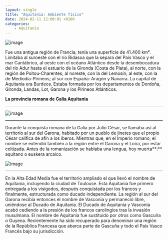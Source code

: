 ```yaml
---
layout: single
title: "Aquitania: Ambiente físico"
date: 2024-02-11 12:00:01 +0100
categories: 
    - Aquitania
---
```

![image](https://github.com/user-attachments/assets/1164088a-477e-4cd6-8cdb-9af0d69fabba)

Fue una antigua región de Francia, tenía
una superficie de 41.400 km². Limitaba al suroeste con el río Bidasoa
que la separa del País Vasco y el mar Cantábrico, al oeste con el océano
Atlántico desde la desembocadura del río Adur hasta el estuario de la
Gironda (Costa de Plata), al norte, con la región de Poitou-Charentes;
al noreste, con la del Lemosín; al este, con la de Mediodía-Pirineos; al
sur con España: Aragón y Navarra. La capital de Aquitania era Burdeos.
Estaba formada por los departamentos de Dordoña, Gironda, Landas, Lot,
Garona y los Pirineos Atlánticos.

**La provincia romana de Galia Aquitania**

---
![image](https://github.com/user-attachments/assets/d95f100f-39a3-45ff-b19b-b93c36bf77a0)

---
Durante la conquista romana de la Galia
por Julio César, se llamaba así al territorio al sur del Garona,
habitado por un pueblo de jinetes que el propio César califica de afín a
los íberos. Mientras que, en el Imperio romano, el nombre se extendió
también a la región entre el Garona y el Loira, por estar celtizada.
Antes de la romanización se hablaba una lengua, hoy muerta**:** aquitano
o euskera arcaico.

![image](https://github.com/user-attachments/assets/ccfeb020-869d-4bd7-9a4a-bdcc4006f044)

---
En la Alta Edad Media fue el territorio
ampliado el que llevó el nombre de Aquitania, incluyendo la ciudad de
Toulouse. Esta Aquitania fue primero entregada a los visigodos, después
conquistada por los francos y finalmente, estructurada como ducado
independiente. La región al sur del Garona recibía entonces el nombre de
Vasconia y permaneció libre, uniéndose al Ducado de Aquitania. El Ducado
de Aquitania y Vasconia acabó cediendo a la presión de los francos
carolingios tras la invasión musulmana. El nombre de Aquitania fue
sustituido por otros como Gascuña o Guyena. Recientemente ha sido
recuperado para denominar una región de la República Francesa que abarca
parte de Gascuña y todo el País Vasco Francés bajo su jurisdicción.
